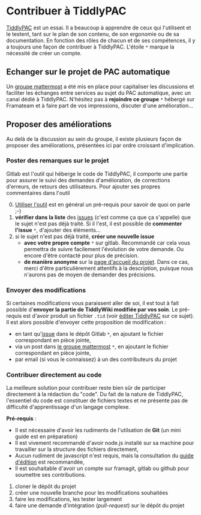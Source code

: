 # Contribuer à TiddlyPAC
[TiddlyPAC][origin] est un essai. Il a beaucoup à apprendre de ceux qui l'utilisent et le testent, tant sur le plan de son contenu, de son ergonomie ou de sa documentation. En fonction des rôles de chacun et de ses compétences, il y a toujours une façon de contribuer à TiddlyPAC. L'étoile `*` marque la nécessité de créer un compte.

## Echanger sur le projet de PAC automatique
Un [groupe mattermost][mattermost] a été mis en place pour capitaliser les discussions et faciliter les échanges entre services au sujet du PAC automatique, avec un canal dédié à TiddlyPAC. N'hésitez pas à **rejoindre ce groupe** `*` hébergé sur Framateam et à faire part de vos impressions, discuter d'une amélioration...

## Proposer des améliorations
Au delà de la discussion au sein du groupe, il existe plusieurs façon de proposer des améliorations, présentées ici par ordre croissant d'implication.

### Poster des remarques sur le projet
Gitlab est l'outil qui héberge le code de TiddlyPAC, il comporte une partie pour assurer le suivi des demandes d'amélioration, de corrections d'erreurs, de retours des utilisateurs. Pour ajouter ses propres commentaires dans l'outil

0. [Utiliser l'outil][utiliser TP] est en général un pré-requis pour savoir de quoi on parle ;-)
1. **vérifier dans la liste** des [issues][issues] (c'est comme ça que ça s'appelle) que le sujet n'est pas déjà traité. Si il l'est, il est possible de **commenter l'issue** `*`, d'ajouter des éléments...
2. si le sujet n'est pas déjà traité, **créer une nouvelle issue**
    * **avec votre propre compte** `*` sur gitlab. Recommandé car cela vous permettra de suivre facilement l'évolution de votre demande. Ou encore d'être contacté pour plus de précision.
    * **de manière anonyme** sur la [page d'accueil du projet][fm-pages]. Dans ce cas, merci d'être particulièrement attentifs à la description, puisque nous n'aurons pas de moyen de demander des précisions.

### Envoyer des modifications
Si certaines modifications vous paraissent aller de soi, il est tout à fait possible d'**envoyer la partie de TiddlyWiki modifiée par vos soin**. Le pré-requis est d'avoir produit un fichier `.tid` (voir [éditer TiddlyPAC][editer TP] sur ce sujet). Il est alors possible d'envoyer cette proposition de modification :

* en tant qu'[issue][issues] dans le dépôt Gitlab `*`, en ajoutant le fichier correspondant en pièce jointe,
* via un post dans [le groupe mattermost][mattermost] `*`, en ajoutant le fichier correspondant en pièce jointe,
* par email (si vous le connaissez) à un des contributeurs du projet

### Contribuer directement au code
La meilleure solution pour contribuer reste bien sûr de participer directement à la rédaction du "code". Du fait de la nature de TiddlyPAC, l'essentiel du code est constituer de fichiers textes et ne présente pas de difficulté d'apprentissage d'un langage complexe.

**Pré-requis** :
* Il est nécessaire d'avoir les rudiments de l'utilsation de **Git** (un mini guide est en préparation)
* Il est vivement recommandé d'avoir node.js installé sur sa machine pour travailler sur la structure des fichiers directement,
* Aucun rudiment de javascript n'est requis, mais la consultation du [guide d'édition][editer TP] est recommandée,
* Il est souhaitable d'avoir un compte sur framagit, gitlab ou github pour soumettre ses contributions.

1. cloner le dépôt du projet
2. créer une nouvelle branche pour les modifications souhaitées
3. faire les modifications, les tester largement
4. faire une demande d'intégration (_pull-request_) sur le dépôt du projet

[utiliser TP]: ./Doc/utiliser_TiddlyPAC.md
[editer TP]: ./Doc/editer_TiddlyPAC.md

[origin]: https://framagit.org/know-rmandie/TiddlyPAC
[fm-pages]: https://know-rmandie.frama.io/TiddlyPAC
[mattermost]: https://framateam.org/signup_user_complete/?id=4qbkmz8swtg3tyrs7gceamq8fo
[issues]: https://framagit.org/know-rmandie/TiddlyPAC/issues
